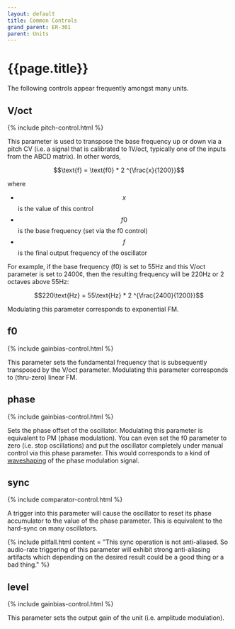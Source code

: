 ```yaml
---
layout: default
title: Common Controls
grand_parent: ER-301
parent: Units
---
```


# {{page.title}}

The following controls appear frequently amongst many units.

## V/oct
{% include pitch-control.html %}

This parameter is used to transpose the base frequency up or down via a pitch CV (i.e. a signal that is calibrated to 1V/oct, typically one of the inputs from the ABCD matrix). In other words,

$$\text{f} = \text{f0} * 2 ^{\frac{x}{1200}}$$

where 

* $$x$$ is the value of this control
* $$f0$$ is the base frequency (set via the f0 control)
* $$f$$ is the final output frequency of the oscillator

For example, if the base frequency (f0) is set to 55Hz and this V/oct parameter is set to 2400¢, then the resulting frequency will be 220Hz or 2 octaves above 55Hz:

$$220\text{Hz} = 55\text{Hz} * 2 ^{\frac{2400}{1200}}$$

Modulating this parameter corresponds to exponential FM.

## f0
{% include gainbias-control.html %}

This parameter sets the fundamental frequency that is subsequently transposed by the V/oct parameter. Modulating this parameter corresponds to (thru-zero) linear FM.

## phase
{% include gainbias-control.html %}

Sets the phase offset of the oscillator. Modulating this parameter is equivalent to PM (phase modulation). You can even set the f0 parameter to zero (i.e. stop oscillations) and put the oscillator completely under manual control via this phase parameter. This would corresponds to a kind of [waveshaping](https://en.wikipedia.org/wiki/Waveshaper) of the phase modulation signal.

## sync
{% include comparator-control.html %}

A trigger into this parameter will cause the oscillator to reset its phase accumulator to the value of the phase parameter.  This is equivalent to the hard-sync on many oscillators.

{% include pitfall.html
  content = "This sync operation is not anti-aliased.  So audio-rate triggering of this parameter will exhibit strong anti-aliasing artifacts which depending on the desired result could be a good thing or a bad thing."
%}

## level
{% include gainbias-control.html %}

This parameter sets the output gain of the unit (i.e. amplitude modulation).
